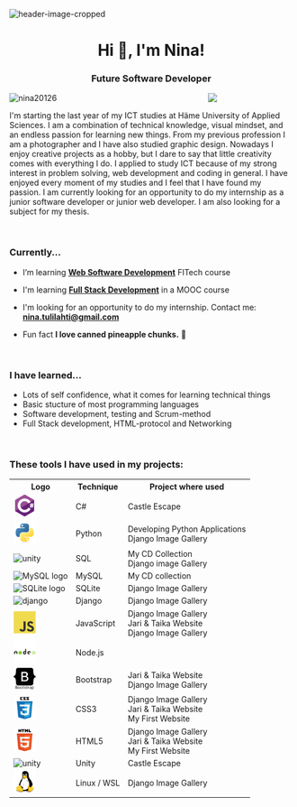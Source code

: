 ![header-image-cropped](https://github.com/nina20126/nina20126/assets/77397102/5ff92504-a4b1-443a-9fea-24bf2868f588)

<h1 align="center">Hi 👋, I'm Nina!</h1>
<h3 align="center">Future Software Developer</h3>

<img src="https://github.com/nina20126/nina20126/assets/77397102/50959b9f-4751-448b-83af-aec1bee29952" align="right" width="30%">

<p align="left"> <img src="https://komarev.com/ghpvc/?username=nina20126&label=Profile%20views&color=0e75b6&style=flat" alt="nina20126" /> </p>

I'm starting the last year of my ICT studies at Häme University of Applied Sciences. I am a combination of technical knowledge, visual mindset, and an endless passion for learning new things. From my previous profession I am a photographer and I have also studied graphic design. Nowadays I enjoy creative projects as a hobby, but I dare to say that little creativity comes with everything I do. I applied to study ICT because of my strong interest in problem solving, web development and coding in general. I have enjoyed every moment of my studies and I feel that I have found my passion. I am currently looking for an opportunity to do my internship as a junior software developer or junior web developer. I am also looking for a subject for my thesis.
 
<br>
<h3 align="left">Currently...</h3>

- I’m learning <a href="https://fitech101.aalto.fi/web-software-development/">**Web Software Development**</a> FITech course

- I'm learning <a href="https://fullstackopen.com/">**Full Stack Development**</a> in a MOOC course

- I'm looking for an opportunity to do my internship. Contact me: **nina.tulilahti@gmail.com**

- Fun fact **I love canned pineapple chunks.** 🍍

<br>
<h3>I have learned...</h3>

- Lots of self confidence, what it comes for learning technical things
- Basic stucture of most programming languages
- Software development, testing and Scrum-method
- Full Stack development, HTML-protocol and Networking

<br>
<h3 align="left">These tools I have used in my projects:</h3>

<table>
  <tr>
    <th>Logo</th>
    <th>Technique</th>
    <th>Project where used</th>
  </tr>

  <tr>
    <td><img src="https://raw.githubusercontent.com/devicons/devicon/master/icons/csharp/csharp-original.svg" alt="csharp" width="40" height="40"/></td>
    <td>C#</td>
    <td>Castle Escape</td>
  </tr>
  
  <tr>
    <td><img src="https://raw.githubusercontent.com/devicons/devicon/master/icons/python/python-original.svg" alt="python" width="40" height="40"/></td>
    <td>Python</td>
    <td>Developing Python Applications <br> Django Image Gallery</td>
  </tr>
  
  <tr>
    <td><img src="https://upload.wikimedia.org/wikipedia/commons/8/87/Sql_data_base_with_logo.png" alt="unity" height="40"/></td>
    <td>SQL</td>
    <td>My CD Collection <br> Django image Gallery</td>
  </tr>

  <tr>
    <td><img src="https://github.com/nina20126/Learning/assets/77397102/74c97f0f-62a6-4fca-96eb-b909eea5aebe" alt="MySQL logo" height="40"</td>
    <td>MySQL</td>
    <td>My CD collection</td>
  </tr>

  <tr>
    <td><img src="https://github.com/nina20126/nina20126/assets/77397102/d74bc2e7-b451-43bd-9750-cdd044d9ba99" alt="SQLite logo" height="40"></td>
    <td>SQLite</td>
    <td>Django Image Gallery</td>
  <tr>
    <td><img src="https://cdn.worldvectorlogo.com/logos/django.svg" alt="django" width="40" height="40"/></td>
    <td>Django</td>
    <td>Django Image Gallery <br></td>
  </tr>
  
  <tr>
    <td><img src="https://raw.githubusercontent.com/devicons/devicon/master/icons/javascript/javascript-original.svg" alt="javascript" width="40" height="40"/></td>
    <td>JavaScript</td>
    <td>Django Image Gallery <br> Jari & Taika Website <br>Django Image Gallery <br></td>
  </tr>
  <tr>
    <td><img src="https://raw.githubusercontent.com/devicons/devicon/master/icons/nodejs/nodejs-original-wordmark.svg" alt="nodejs" width="40" height="40"/></td>
    <td>Node.js</td>
    <td></td>
  </tr>
  <tr>
    <td><img src="https://raw.githubusercontent.com/devicons/devicon/master/icons/bootstrap/bootstrap-plain-wordmark.svg" alt="bootstrap" width="40" height="40"/></td>
    <td>Bootstrap</td>
    <td>Jari & Taika Website <br>Django Image Gallery <br></td>
  </tr>
  
  <tr>
    <td><img src="https://raw.githubusercontent.com/devicons/devicon/master/icons/css3/css3-original-wordmark.svg" alt="css3" width="40" height="40"/></td>
    <td>CSS3</td>
    <td>Django Image Gallery <br> Jari & Taika Website <br> My First Website <br></td>
  </tr>
  
  <tr>
    <td><img src="https://raw.githubusercontent.com/devicons/devicon/master/icons/html5/html5-original-wordmark.svg" alt="html5" width="40" height="40"/></td>
    <td>HTML5</td>
    <td>Django Image Gallery <br> Jari & Taika Website <br> My First Website <br>
    </td>
  </tr>

  <tr>
    <td><img src="https://www.vectorlogo.zone/logos/unity3d/unity3d-icon.svg" alt="unity" width="40" height="40"/></td>
    <td>Unity</td>
    <td>Castle Escape</td>
  </tr>

  <tr>
    <td><img src="https://raw.githubusercontent.com/devicons/devicon/master/icons/linux/linux-original.svg" alt="linux" width="40" height="40"/></td>
    <td>Linux / WSL </td>
    <td>Django Image Gallery</td>
  </tr>
  
</table>


